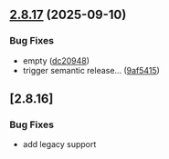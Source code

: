 ## [2.8.17](https://github.com/eco/eco-routes/compare/v2.8.16...v2.8.17) (2025-09-10)


### Bug Fixes

* empty ([dc20948](https://github.com/eco/eco-routes/commit/dc20948a82aceb2d7c16f5316bb1b4166a7facec))
* trigger semantic release… ([9af5415](https://github.com/eco/eco-routes/commit/9af5415babc8156d6016f09e7460f181ea4d6d56))

## [2.8.16]


### Bug Fixes

* add legacy support
